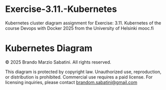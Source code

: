# Exercise-3.11.-Kubernetes
Kubernetes cluster diagram assignment for Exercise: 3.11. Kubernetes of the course Devops with Docker 2025 from the University of Helsinki mooc.fi







# Kubernetes Diagram

© 2025 Brando Marzio Sabatini. All rights reserved.

This diagram is protected by copyright law. Unauthorized use, reproduction, or distribution is prohibited. Commercial use requires a paid license. For licensing inquiries, please contact brandom.sabatini@gmail.com

